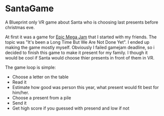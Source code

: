 # SantaGame

A Blueprint only VR game about Santa who is choosing last presents before christmas eve.

At first it was a game for [Epic Mega Jam](https://itch.io/jam/2020-epic-megajam) that I started with my friends. The topic was "It's been a Long Time But We Are Not Done Yet". I ended up making the game mostly myself. Obviously I failed gamejam deadline, so i decided to finish this game to make it present for my family. I though it would be cool if Santa would choose thier presents in front of them in VR. 

The game loop is simple:
- Choose a letter on the table
- Read it
- Estimate how good was person this year, what present would fit best for him/her.
- Choose a present from a pile
- Send it
- Get high score if you guessed with presend and low if not
